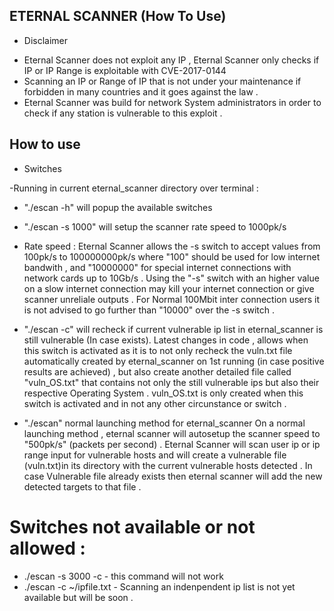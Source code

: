 ## ETERNAL SCANNER (How To Use)

* Disclaimer
- Eternal Scanner does not exploit any IP , Eternal Scanner only checks if IP or IP Range is exploitable with CVE-2017-0144
- Scanning an IP or Range of IP that is not under your maintenance if forbidden in many countries and it goes against the law .
- Eternal Scanner was build for network System administrators in order to check if any station is vulnerable to this exploit .


## How to use

* Switches

-Running in current eternal_scanner directory over terminal :
- "./escan -h"  will popup the available switches
- "./escan -s 1000" will setup the scanner rate speed to 1000pk/s 
- Rate speed :
Eternal Scanner allows the -s switch to accept values from 100pk/s to 100000000pk/s where "100" should be used for low internet
bandwith , and "10000000" for special internet connections with network cards up to 10Gb/s .
Using the "-s" switch with an higher value on a slow internet connection may kill your internet connection or give scanner
unreliale outputs .
For Normal 100Mbit inter connection users it is not advised to go further than "10000" over the -s switch .

- "./escan -c" will recheck if current vulnerable ip list in eternal_scanner is still vulnerable (In case exists).
Latest changes in code , allows when this switch is activated as it is to not only recheck the vuln.txt file automatically
created by eternal_scanner on 1st running (in case positive results are achieved) , but also create another detailed file
called "vuln_OS.txt" that contains not only the still vulnerable ips but also their respective Operating System .
vuln_OS.txt is only created when this switch is activated and in not any other circunstance or switch .

- "./escan" normal launching method for eternal_scanner
On a normal launching method , eternal scanner will autosetup the scanner speed to "500pk/s" (packets per second) .
Eternal Scanner will scan user ip or ip range input for vulnerable hosts and will create a vulnerable file (vuln.txt)in 
its directory with the current vulnerable hosts detected . In case Vulnerable file already exists then eternal scanner will
add the new detected targets to that file .


# Switches not available or not allowed :

- ./escan -s 3000 -c   - this command will not work
- ./escan -c ~/ipfile.txt - Scanning an indenpendent ip list is not yet available but will be soon .

